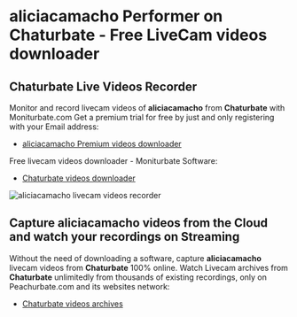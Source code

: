 # aliciacamacho Performer on Chaturbate - Free LiveCam videos downloader

## Chaturbate Live Videos Recorder

Monitor and record livecam videos of **aliciacamacho** from **Chaturbate** with Moniturbate.com
Get a premium trial for free by just and only registering with your Email address:
* [aliciacamacho Premium videos downloader](https://moniturbate.com/request-demo-licence-key.html)

Free livecam videos downloader - Moniturbate Software:
* [Chaturbate videos downloader](https://moniturbate.com/moniturbate-download-software.html)

![aliciacamacho livecam videos recorder](https://peachurnet.com/templates/moniturbate-software.png)


## Capture aliciacamacho videos from the Cloud and watch your recordings on Streaming

Without the need of downloading a software, capture **aliciacamacho** livecam videos from **Chaturbate** 100% online.
Watch Livecam archives from **Chaturbate** unlimitedly from thousands of existing recordings, only on Peachurbate.com and its websites network:
* [Chaturbate videos archives](https://peachurnet.com/)